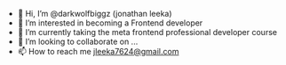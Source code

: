 - 👋 Hi, I’m @darkwolfbiggz (jonathan leeka)
- 👀 I’m interested in becoming a
 Frontend developer
- 🌱 I’m currently taking the meta frontend professional developer  course
- 💞️ I’m looking to collaborate on ...
- 📫 How to reach me jleeka7624@gmail.com

<!---
darkwolfbiggz/darkwolfbiggz is a ✨ special ✨ repository because its `README.md` (this file) appears on your GitHub profile.
You can click the Preview link to take a look at your changes.
--->
